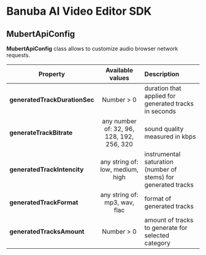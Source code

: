 # Banuba AI Video Editor SDK
## MubertApiConfig

**MubertApiConfig** class allows to customize audio browser network requests.

| Property | Available values | Description |
| ------------- | :------------: | :------------- |
| **generatedTrackDurationSec** | Number > 0 | duration that applied for generated tracks in seconds
| **generateTrackBitrate** | any number of: 32, 96, 128, 192, 256, 320 | sound quality measured in kbps
| **generatedTrackIntencity** | any string of: low, medium, high | instrumental saturation (number of stems) for generated tracks
| **generatedTrackFormat** | any string of: mp3, wav, flac | format of generated tracks
| **generatedTracksAmount** | Number > 0 | amount of tracks to generate for selected category